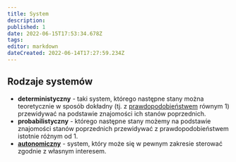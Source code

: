 ```yaml
---
title: System
description: 
published: 1
date: 2022-06-15T17:53:34.678Z
tags: 
editor: markdown
dateCreated: 2022-06-14T17:27:59.234Z
---
```


## Rodzaje systemów

- **deterministyczny** - taki system, którego następne stany można teoretycznie w sposób dokładny (tj. z [prawdopodobieństwem](/Prawdopodobieństwo) równym 1) przewidywać na podstawie znajomości ich stanów poprzednich.
- **probabilistyczny** - którego następne stany możemy na podstawie znajomości stanów poprzednich przewidywać z prawdopodobieństwem istotnie różnym od 1.
- [**autonomiczny**](/System_autonomiczny) - system, który może się w pewnym zakresie sterować zgodnie z własnym interesem.
